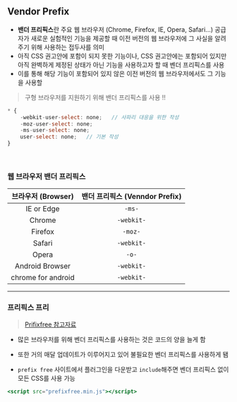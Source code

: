 ## Vendor Prefix

- **밴더 프리픽스**란 주요 웹 브라우저 (Chrome, Firefox, IE, Opera, Safari...) 공급자가 새로운 실험적인 기능을 제공할 때 이전 버전의 웹 브라우저에 그 사실을 알려주기 위해 사용하는 접두사를 의미
- 아직 CSS 권고안에 포함이 되지 못한 기능이나, CSS 권고안에는 포함되어 있지만 아직 완벽하게 제정된 상태가 아닌 기능을 사용하고자 할 때 벤더 프리픽스를 사용
- 이를 통해 해당 기능이 포함되어 있지 않은 이전 버전의 웹 브라우저에서도 그 기능을 사용할

> 구형 브라우저를 지원하기 위해 밴더 프리픽스를 사용 !!

```jsx
* {
    -webkit-user-select: none;   // 사파리 대응을 위한 작성
    -moz-user-select: none;
    -ms-user-select: none;
    user-select: none;   // 기본 작성
}
```

<br />

### 웹 브라우저 밴더 프리픽스

|브라우저 (Browser)|밴더 프리픽스 (Venndor Prefix)|
|:---:|:---:|
|IE or Edge|`-ms-`|
|Chrome|`-webkit-`|
|Firefox|`-moz-`|
|Safari|`-webkit-`|
|Opera|`-o-`|
|Android Browser|`-webkit-`|
|chrome for android|`-webkit-`|


---

### 프리픽스 프리

> [Prifixfree 참고자료](https://projects.verou.me/prefixfree/)

- 많은 브라우저를 위해 벤더 프리픽스를 사용하는 것은 코드의 양을 늘게 함 
- 또한 거의 매달 업데이트가 이루어지고 있어 불필요한 벤더 프리픽스를 사용하게 됌

- `prefix free` 사이트에서 플러그인을 다운받고 `include`해주면 벤더 프리픽스 없이 모든 CSS를 사용 가능

```jsx
<script src="prefixfree.min.js"></script>
```